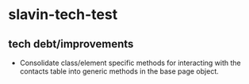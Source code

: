 # slavin-tech-test

## tech debt/improvements
* Consolidate class/element specific methods for interacting with the contacts table into generic methods in the base page object.
